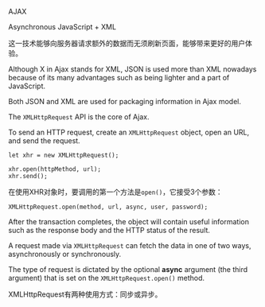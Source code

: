 AJAX

Asynchronous JavaScript + XML

这一技术能够向服务器请求额外的数据而无须刷新页面，能够带来更好的用户体验。

Although X in Ajax stands for XML, JSON is used more than XML nowadays because of its many advantages such as being lighter and a part of JavaScript.

Both JSON and XML are used for packaging information in Ajax model.

The `XMLHttpRequest` API is the core of Ajax.

To send an HTTP request, create an `XMLHttpRequest` object, open an URL, and send the request.

    let xhr = new XMLHttpRequest();
    
    xhr.open(httpMethod, url);
    xhr.send();

在使用XHR对象时，要调用的第一个方法是`open()`，它接受3个参数：

    XMLHttpRequest.open(method, url, async, user, password);

After the transaction completes, the object will contain useful information such as the response body and the HTTP status of the result.     
    
A request made via `XMLHttpRequest` can fetch the data in one of two ways, asynchronously or synchronously.

The type of request is dictated by the optional **async** argument (the third argument) that is set on the `XMLHttpRequest.open()` method.
 
XMLHttpRequest有两种使用方式：同步或异步。

